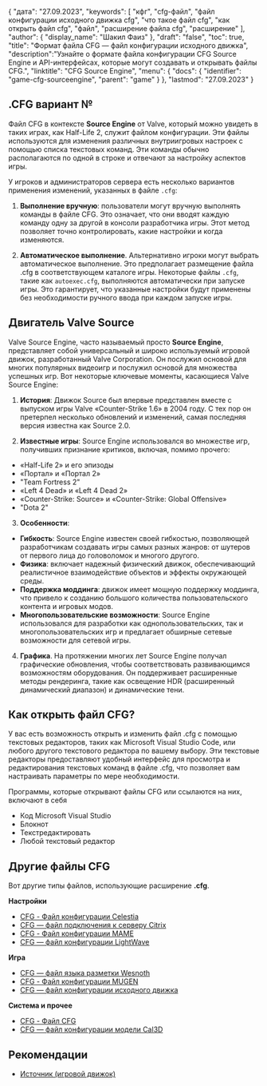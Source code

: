 {
"дата": "27.09.2023",
  "keywords": [
"кфг",
"cfg-файл",
"файл конфигурации исходного движка cfg",
"что такое файл cfg",
"как открыть файл cfg",
"файл",
"расширение файла cfg",
"расширение"
],
  "author": {
"display_name": "Шакил Фаиз"
},
"draft": "false",
"toc": true,
"title": "Формат файла CFG — файл конфигурации исходного движка",
  "description":"Узнайте о формате файла конфигурации CFG Source Engine и API-интерфейсах, которые могут создавать и открывать файлы CFG.",
"linktitle": "CFG Source Engine",
  "menu": {
    "docs": {
      "identifier": "game-cfg-sourceengine",
"parent": "game"
}
},
"lastmod": "27.09.2023"
}

## .CFG вариант №

Файл CFG в контексте **Source Engine** от Valve, который можно увидеть в таких играх, как Half-Life 2, служит файлом конфигурации. Эти файлы используются для изменения различных внутриигровых настроек с помощью списка текстовых команд. Эти команды обычно располагаются по одной в строке и отвечают за настройку аспектов игры.

У игроков и администраторов сервера есть несколько вариантов применения изменений, указанных в файле `.cfg`:

1. **Выполнение вручную**: пользователи могут вручную выполнять команды в файле CFG. Это означает, что они вводят каждую команду одну за другой в консоли разработчика игры. Этот метод позволяет точно контролировать, какие настройки и когда изменяются.
    





2. **Автоматическое выполнение**. Альтернативно игроки могут выбрать автоматическое выполнение. Это предполагает размещение файла .cfg в соответствующем каталоге игры. Некоторые файлы `.cfg`, такие как `autoexec.cfg`, выполняются автоматически при запуске игры. Это гарантирует, что указанные настройки будут применены без необходимости ручного ввода при каждом запуске игры.

## Двигатель Valve Source

Valve Source Engine, часто называемый просто **Source Engine**, представляет собой универсальный и широко используемый игровой движок, разработанный Valve Corporation. Он послужил основой для многих популярных видеоигр и послужил основой для множества успешных игр. Вот некоторые ключевые моменты, касающиеся Valve Source Engine:

1. **История**: Движок Source был впервые представлен вместе с выпуском игры Valve «Counter-Strike 1.6» в 2004 году. С тех пор он претерпел несколько обновлений и изменений, самая последняя версия известна как Source 2.0.
    





2. **Известные игры**: Source Engine использовался во множестве игр, получивших признание критиков, включая, помимо прочего:
    





- «Half-Life 2» и его эпизоды
- «Портал» и «Портал 2»
- "Team Fortress 2"
- «Left 4 Dead» и «Left 4 Dead 2»
- «Counter-Strike: Source» и «Counter-Strike: Global Offensive»
- "Dota 2"
3. **Особенности**:
    





- **Гибкость**: Source Engine известен своей гибкостью, позволяющей разработчикам создавать игры самых разных жанров: от шутеров от первого лица до головоломок и многого другого.
- **Физика**: включает надежный физический движок, обеспечивающий реалистичное взаимодействие объектов и эффекты окружающей среды.
- **Поддержка моддинга**: движок имеет мощную поддержку моддинга, что привело к созданию большого количества пользовательского контента и игровых модов.
- **Многопользовательские возможности**: Source Engine использовался для разработки как однопользовательских, так и многопользовательских игр и предлагает обширные сетевые возможности для сетевой игры.
    





4. **Графика**. На протяжении многих лет Source Engine получал графические обновления, чтобы соответствовать развивающимся возможностям оборудования. Он поддерживает расширенные методы рендеринга, такие как освещение HDR (расширенный динамический диапазон) и динамические тени.

## Как открыть файл CFG?

У вас есть возможность открыть и изменить файл .cfg с помощью текстовых редакторов, таких как Microsoft Visual Studio Code, или любого другого текстового редактора по вашему выбору. Эти текстовые редакторы предоставляют удобный интерфейс для просмотра и редактирования текстовых команд в файле .cfg, что позволяет вам настраивать параметры по мере необходимости.

Программы, которые открывают файлы CFG или ссылаются на них, включают в себя

- Код Microsoft Visual Studio
- Блокнот
- Текстредактировать
- Любой текстовый редактор

## Другие файлы CFG

Вот другие типы файлов, использующие расширение **.cfg**.

**Настройки**
- [CFG - Файл конфигурации Celestia](/ru/settings/cfg-celestia/)
- [CFG — файл подключения к серверу Citrix](/ru/settings/cfg-citrix/)
- [CFG - Файл конфигурации MAME](/ru/settings/cfg-mame/)
- [CFG — файл конфигурации LightWave](/ru/settings/cfg-lightwave/)

**Игра**
- [CFG — файл языка разметки Wesnoth](/ru/game/cfg-wesnoth/)
- [CFG - Файл конфигурации MUGEN](/ru/game/cfg-mugen/)
- [CFG — файл конфигурации исходного движка](/ru/game/cfg-sourceengine/)

**Система и прочее**
- [CFG - Файл CFG](/ru/system/cfg/)
- [CFG — файл конфигурации модели Cal3D](/ru/misc/cfg-cal3d/)

## Рекомендации
* [Источник (игровой движок)](https://en.wikipedia.org/wiki/Source_(game_engine))


